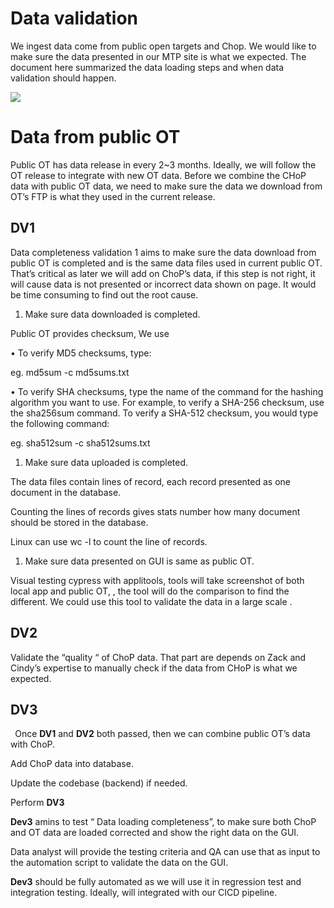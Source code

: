 ﻿# Data validation

We ingest data come from public open targets and Chop.  We would like to make sure the data presented in our MTP site is what we expected.  The document here summarized the data loading steps and when data validation should happen. 

![](001.png)
# Data from public OT

Public OT has data release in every 2~3 months.  Ideally, we will follow the OT release to integrate with new OT data. Before we combine the CHoP data with public OT data, we need to make sure the data we download from OT’s FTP is what they used in the current release. 
## **DV1**
Data completeness validation 1 aims to make sure the data download from public OT is completed and is the same data files used in current public OT.  That’s critical as later we will add on ChoP’s data, if this step is not right, it will cause data is not presented or incorrect data shown on page. It would be time consuming to find out the root cause. 

1. Make sure data downloaded is completed. 

Public OT provides checksum, We use 

•	To verify MD5 checksums, type:

eg.  md5sum -c md5sums.txt

•	To verify SHA checksums, type the name of the command for the hashing algorithm you want to use. For example, to verify a SHA-256 checksum, use the sha256sum command. To verify a SHA-512 checksum, you would type the following command:

eg.  sha512sum -c sha512sums.txt

1. Make sure data uploaded is completed. 

The data files contain lines of record, each record presented as one document in the database. 

Counting the lines of records gives stats number how many document should be stored in the database. 

Linux can use wc -l to count the line of records. 

1. Make sure data presented on GUI is same as public OT. 

Visual testing cypress with applitools, tools will take screenshot of both local app and public OT, , the tool will do the comparison to find the different.  We could use this tool to validate the data in a large scale .

## **DV2**
Validate the “quality “ of ChoP data. That part are depends on Zack and Cindy’s expertise to manually check if the data from CHoP is what we expected.

## **DV3**
` `Once **DV1** and **DV2** both passed, then we can combine public OT’s data with ChoP. 

Add ChoP data into database. 

Update the codebase (backend) if needed. 

Perform **DV3**

**Dev3** amins to test “ Data loading completeness”, to make sure both ChoP and OT data are loaded corrected and show the right data on the GUI. 

Data analyst will provide the testing criteria and QA can use that as input to the automation script to validate the data on the GUI. 

**Dev3** should be fully automated as we will use it in regression test and integration testing. Ideally, will integrated with our CICD pipeline. 



